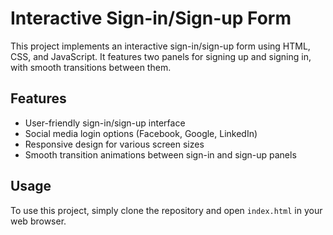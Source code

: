 # Interactive Sign-in/Sign-up Form

This project implements an interactive sign-in/sign-up form using HTML, CSS, and JavaScript. It features two panels for signing up and signing in, with smooth transitions between them.

## Features

- User-friendly sign-in/sign-up interface
- Social media login options (Facebook, Google, LinkedIn)
- Responsive design for various screen sizes
- Smooth transition animations between sign-in and sign-up panels

## Usage

To use this project, simply clone the repository and open `index.html` in your web browser.
